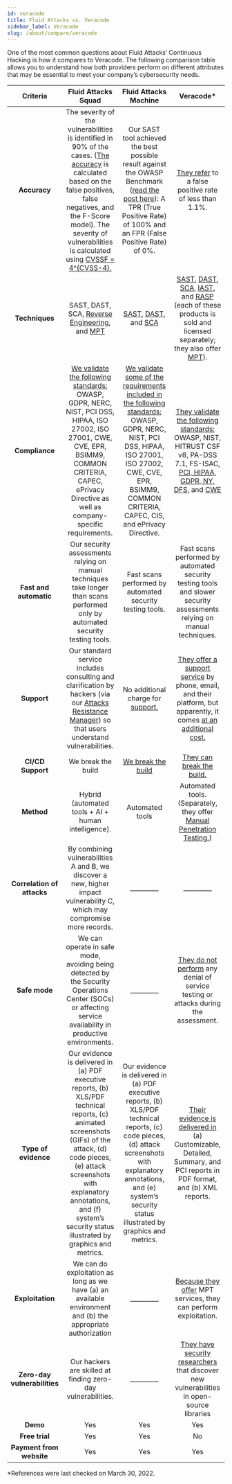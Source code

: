 ```yaml
---
id: veracode
title: Fluid Attacks vs. Veracode
sidebar_label: Veracode
slug: /about/compare/veracode
---
```


One of the most common questions about
Fluid Attacks’ Continuous Hacking is
how it compares to Veracode.
The following comparison table allows
you to understand how both providers perform
on different attributes that may be essential
to meet your company’s cybersecurity needs.

|         **Criteria**         |                                                                                                                                               **Fluid Attacks  Squad**                                                                                                                                              |                                                                                                                            **Fluid Attacks Machine**                                                                                                                           |                                                                                                                                                                                                                                                                   **Veracode***                                                                                                                                                                                                                                                                  |
|:----------------------------:|:-------------------------------------------------------------------------------------------------------------------------------------------------------------------------------------------------------------------------------------------------------------------------------------------------------------------:|:------------------------------------------------------------------------------------------------------------------------------------------------------------------------------------------------------------------------------------------------------------------------------:|:-----------------------------------------------------------------------------------------------------------------------------------------------------------------------------------------------------------------------------------------------------------------------------------------------------------------------------------------------------------------------------------------------------------------------------------------------------------------------------------------------------------------------------------------------:|
| **Accuracy**                | The severity of the vulnerabilities is  identified in 90% of the cases. ([The  accuracy](/about/sla/accuracy/) is calculated based on the false  positives, false negatives, and the F-Score  model). The severity of vulnerabilities is  calculated using [CVSSF = 4^(CVSS-4).](/about/faq/#adjustment-by-severity) | Our SAST tool achieved the best possible  result against the OWASP Benchmark  ([read the post here](https://fluidattacks.com/blog/owasp-benchmark-fluid-attacks/)): A TPR (True Positive  Rate) of 100% and an FPR (False Positive  Rate) of 0%.                               | [They refer](https://www.veracode.com/products/binary-static-analysis-sast) to a false positive rate of less  than 1.1%.                                                                                                                                                                                                                                                                                                                                                                                                                        |
| **Techniques**               | SAST, DAST, SCA, [Reverse Engineering](https://fluidattacks.com/categories/re/), and [MPT](https://fluidattacks.com/solutions/penetration-testing/)                                                                                                                                                                                 | [SAST](https://fluidattacks.com/categories/sast/), [DAST](https://fluidattacks.com/categories/dast/), and [SCA](https://fluidattacks.com/categories/sca/)                                                                                                                      | [SAST](https://www.veracode.com/products/binary-static-analysis-sast), [DAST](https://web.archive.org/web/20220318010753/https://about.gitlab.com/devops-tools/ca-veracode-vs-gitlab/), [SCA](https://www.veracode.com/products/software-composition-analysis), [IAST](https://www.veracode.com/security/interactive-application-security-testing-iast), and [RASP](https://www.veracode.com/sites/default/files/pdf/resources/whitepapers/what-is-rasp.pdf) (each of these products is sold and licensed separately; they also offer [MPT](https://www.veracode.com/resources/customers/mpt)). |
| **Compliance**               | [We validate the following standards:](https://docs.fluidattacks.com/criteria/compliance/)  OWASP, GDPR, NERC, NIST, PCI DSS,  HIPAA, ISO 27002, ISO 27001, CWE, CVE,  EPR, BSIMM9, COMMON CRITERIA,  CAPEC, ePrivacy Directive as well as  company-specific requirements.                                          | [We validate some of the requirements  included in the following standards:](https://docs.fluidattacks.com/criteria/compliance/) OWASP, GDPR, NERC, NIST, PCI DSS,  HIPAA, ISO 27001, ISO 27002, CWE, CVE,  EPR, BSIMM9, COMMON CRITERIA,  CAPEC, CIS, and ePrivacy Directive. | [They validate the following standards:](https://www.veracode.com/blog/managing-appsec/regulations-surrounding-third-party-software-security-are-increasing-how-stay) OWASP, NIST, HITRUST CSF v8,  PA-DSS 7.1, FS-ISAC, [PCI, HIPAA,  GDPR, NY, DFS,](https://www.veracode.com/products/application-analysis) and [CWE](https://www.veracode.com/security/cwe)                                                                                                                                                                                                                                                                                    |
| **Fast and automatic**       | Our security assessments relying on manual techniques take longer than scans performed only by automated security testing tools.                                                                                                                                                                                                       | Fast scans performed by automated security testing tools.                                                                                                                                                                                                                    | Fast scans performed by automated security testing tools and slower security assessments relying on manual techniques.                                                                    |
| **Support**                  | Our standard service includes consulting  and clarification by hackers (via our  [Attacks Resistance Manager](https://docs.fluidattacks.com/machine/web/arm)) so that users  understand vulnerabilities.                                                                                                            | No additional charge for [support.](/machine/web/support/live-chat)                                                                                                                                                                                                            | [They offer a support service](https://www.veracode.com/resources/customers/technical-support) by phone,  email, and their platform, but apparently, it  comes [at an additional cost.](https://www.digitalmarketplace.service.gov.uk/g-cloud/services/935505900181474)                                                                                                                                                                                                                                                                         |
| **CI/CD Support**          | We break the build                                                                                                                                                                                                                                                                                                  | [We break the build](https://fluidattacks.com/solutions/devsecops/)                                                                                                                                                                                                            | [They can break the build.](https://www.veracode.com/products/binary-static-analysis-sast)                                                                                                                                                                                                                                                                                                                                                                                                                                                      |
| **Method**                   | Hybrid (automated tools + AI + human   intelligence).                                                                                                                                                                                                                                                               | Automated tools                                                                                                                                                                                                                                                                | Automated tools. (Separately, they   offer [Manual Penetration Testing.](https://docs.veracode.com/r/c_understanding_manual))                                                                                                                                                                                                                                                                                                                                                                                                                   |
| **Correlation of attacks**   | By combining vulnerabilities A and B, we   discover a new, higher impact   vulnerability C, which may compromise   more records.                                                                                                                                                                                    | _________                                                                                                                                                                                                                                                                      | _________                                                                                                                                                                                                                                                                                                                                                                                                                                                                                                                                       |
| **Safe mode**                | We can operate in safe mode, avoiding   being detected by the Security   Operations Center (SOCs) or affecting   service availability in productive   environments.                                                                                                                                                 | _________                                                                                                                                                                                                                                                                      | [They do not perform](https://www.veracode.com/resources/customers/mpt) any denial of service testing or attacks during the assessment.                                                                                                                                                                                                                                                                                                                                                                                                         |
| **Type of evidence**         | Our evidence is delivered in (a) PDF   executive reports, (b) XLS/PDF technical   reports, (c) animated screenshots (GIFs)   of the attack, (d) code pieces, (e) attack   screenshots with explanatory annotations,   and (f) system’s security status illustrated   by graphics and metrics.                       | Our evidence is delivered in (a) PDF executive reports, (b) XLS/PDF technical reports, (c) code pieces, (d) attack screenshots with explanatory annotations, and (e) system’s security status illustrated by graphics and metrics.                                             | [Their evidence is delivered in](https://docs.veracode.com/r/t_download_custom_report) (a) Customizable, Detailed, Summary, and  PCI reports in PDF format, and (b) XML  reports.                                                                                                                                                                                                                                                                                                                                                               |
| **Exploitation**             | We can do exploitation as long as we   have (a) an available environment and   (b) the appropriate authorization                                                                                                                                                                                                    | _________                                                                                                                                                                                                                                                                      | [Because they offer](https://www.veracode.com/resources/customers/mpt) MPT services, they can  perform exploitation.                                                                                                                                                                                                                                                                                                                                                                                                                            |
| **Zero-day vulnerabilities** | Our hackers are skilled at finding   zero-day vulnerabilities.                                                                                                                                                                                                                                                      | _________                                                                                                                                                                                                                                                                      | [They have security researchers](https://docs.veracode.com/r/Explore_the_Veracode_Vulnerability_Database) that discover new vulnerabilities in open-source libraries                                                                                                                                                                                                                                                                        |
|           **Demo**           | Yes                                                                                                                                                                                                                                                                                                                  | Yes                                                                                                                                                                                                                                                                            | Yes                                                                                                                                                                                                                                                  |
|        **Free trial**        | Yes                                                                                                                                                                                                                                                                                                                  | Yes                                                                                                                                                                                                                                                                            | No                                                                                                                                                                                                                                                  |
|   **Payment from website**   | Yes                                                                                                                                                                                                                                                                                                                 | Yes                                                                                                                                                                                                                                                                            | Yes                                                                                                                                                                                                                                                  |

*References were last checked on March 30, 2022.
